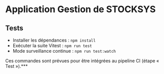 # Application Gestion de STOCKSYS

## Tests

- Installer les dépendances : `npm install`
- Exécuter la suite Vitest : `npm run test`
- Mode surveillance continue : `npm run test:watch`

Ces commandes sont prévues pour être intégrées au pipeline CI (étape « Test »).***
